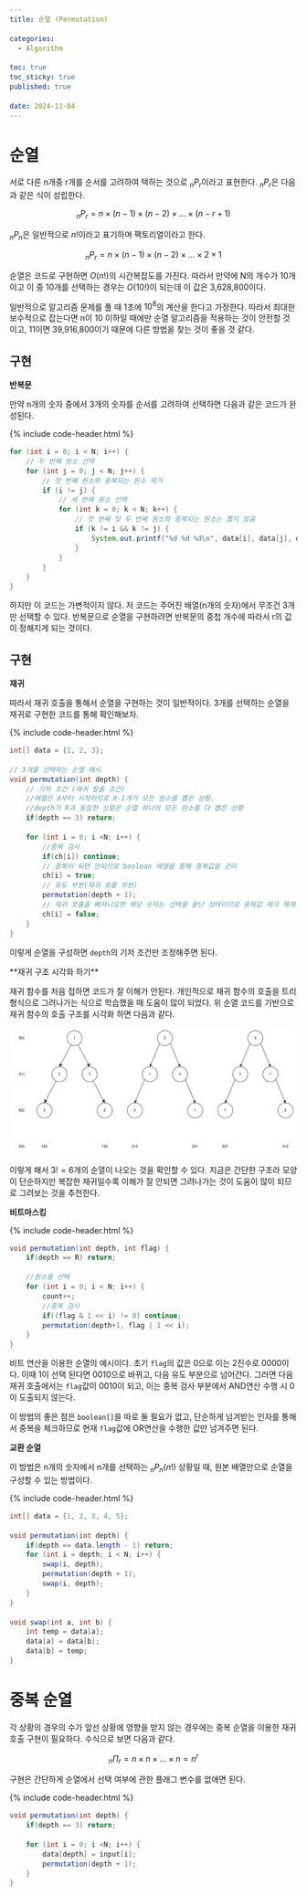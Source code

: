 ```yaml
---
title: 순열 (Permutation)

categories:
  - Algorithm

toc: true
toc_sticky: true
published: true
 
date: 2024-11-04
---
```


# 순열

서로 다른 n개중 r개를 순서를 고려하여 택하는 것으로 $_nP_r$이라고 표현한다. $_nP_r$은 다음과 같은 식이 성립한다.

$$
_nP_r = n \times (n - 1) \times (n - 2) \times ... \times (n - r + 1)
$$

$_nP_n$은 일반적으로 $n!$이라고 표기하며 팩토리얼이라고 한다.

$$
_nP_r = n \times (n - 1) \times (n - 2) \times ... \times 2 \times 1
$$

순열은 코드로 구현하면 $O(n!)$의 시간복잡도를 가진다. 따라서 만약에 N의 개수가 10개이고 이 중 10개를 선택하는 경우는 $O(10!)$이 되는데 이 값은 3,628,800이다. 

일반적으로 알고리즘 문제를 풀 때 1초에 $10^8$의 계산을 한다고 가정한다. 따라서 최대한 보수적으로 잡는다면 n이 10 이하일 때에만 순열 알고리즘을 적용하는 것이 안전할 것이고, 11이면 39,916,800이기 때문에 다른 방법을 찾는 것이 좋을 것 같다.

## 구현

**반복문**

만약 n개의 숫자 중에서 3개의 숫자를 순서를 고려하여 선택하면 다음과 같은 코드가 완성된다.

{% include code-header.html %}
```java
for (int i = 0; i < N; i++) {
    // 두 번째 원소 선택
    for (int j = 0; j < N; j++) {
        // 첫 번째 원소와 중복되는 원소 제거
        if (i != j) {
            // 세 번째 원소 선택
            for (int k = 0; k < N; k++) {
                // 첫 번째 및 두 번째 원소와 중복되는 원소는 뽑지 않음
                if (k != i && k != j) {
                    System.out.printf("%d %d %d\n", data[i], data[j], data[k]);	
                }
            }
        }
    }
}
```

하지만 이 코드는 가변적이지 않다. 저 코드는 주어진 배열(n개의 숫자)에서 무조건 3개만 선택할 수 있다. 반복문으로 순열을 구현하려면 반복문의 중첩 개수에 따라서 r의 값이 정해지게 되는 것이다.

## 구현

**재귀**

따라서 재귀 호출을 통해서 순열을 구현하는 것이 일반적이다. 3개를 선택하는 순열을 재귀로 구현한 코드를 통해 확인해보자.

{% include code-header.html %}
```java
int[] data = {1, 2, 3};

// 3개를 선택하는 순열 예시
void permutation(int depth) {
    // 기저 조건 (재귀 탈출 조건)
    //배열은 0부터 시작하므로 R-1개가 모든 원소를 뽑은 상황. 
    //depth가 R과 동일한 상황은 순열 하나의 모든 원소를 다 뽑은 상황
    if(depth == 3) return;

    for (int i = 0; i <N; i++) {
        //중복 검사
        if(ch[i]) continue;
        // 중복이 되면 안되므로 boolean 배열을 통해 중복값을 관리
        ch[i] = true;
        // 유도 부분(재귀 호출 부분)
        permutation(depth + 1);
        // 재귀 호출을 빠져나오면 해당 숫자는 선택을 끝난 상태이므로 중복값 체크 해제
        ch[i] = false;
    }
}
```

이렇게 순열을 구성하면 `depth`의 기저 조건만 조정해주면 된다. 

<aside>
**재귀 구조 시각화 하기**

재귀 함수를 처음 접하면 코드가 잘 이해가 안된다. 개인적으로 재귀 함수의 호출을 트리 형식으로 그려나가는 식으로 학습했을 때 도움이 많이 되었다. 위 순열 코드를 기반으로 재귀 함수의 호출 구조를 시각화 하면 다음과 같다.

![image.png](/assets/images/permutation_01.png)

이렇게 해서 $3! = 6$개의 순열이 나오는 것을 확인할 수 있다. 지금은 간단한 구조라 모양이 단순하지만 복잡한 재귀일수록 이해가 잘 안되면 그려나가는 것이 도움이 많이 되므로 그려보는 것을 추천한다.

</aside>

**비트마스킹**

{% include code-header.html %}
```java
void permutation(int depth, int flag) { 
    if(depth == R) return;

    //원소를 선택
    for (int i = 0; i < N; i++) {
        count++;
        //중복 검사
        if((flag & 1 << i) != 0) continue;
        permutation(depth+1, flag | 1 << i);
    }
}
```

비트 연산을 이용한 순열의 예시이다. 초기 `flag`의 값은 0으로 이는 2진수로 0000이다. 이때 1이 선택 된다면 0010으로 바뀌고, 다음 유도 부분으로 넘어간다. 그러면 다음 재귀 호출에서는 `flag`값이 0010이 되고, 이는 중복 검사 부분에서 AND연산 수행 시 0이 도출되지 않는다. 

이 방법의 좋은 점은 `boolean[]`을 따로 둘 필요가 없고, 단순하게 넘겨받는 인자를 통해서 중복을 체크하므로 현재 `flag`값에 OR연산을 수행한 값만 넘겨주면 된다.

**교환 순열**

이 방법은 n개의 숫자에서 n개를 선택하는 $_nP_n(n!)$ 상황일 때, 원본 배열만으로 순열을 구성할 수 있는 방법이다.

{% include code-header.html %}
```java
int[] data = {1, 2, 3, 4, 5};

void permutation(int depth) {
    if(depth == data.length - 1) return;
    for (int i = depth; i < N; i++) {
        swap(i, depth);
        permutation(depth + 1);
        swap(i, depth);
    }
}

void swap(int a, int b) {
    int temp = data[a];
    data[a] = data[b];
    data[b] = temp;
}
```

# 중복 순열

각 상황의 경우의 수가 앞선 상황에 영향을 받지 않는 경우에는 중복 순열을 이용한 재귀 호출 구현이 필요하다. 수식으로 보면 다음과 같다.

$$
_n \Pi _r = n \times n \times ... \times n = n^r
$$

구현은 간단하게 순열에서 선택 여부에 관한 플래그 변수를 없애면 된다.

{% include code-header.html %}
```java
void permutation(int depth) {
    if(depth == 3) return;

    for (int i = 0; i <N; i++) {
        data[depth] = input[i];
        permutation(depth + 1);
    }
}
```